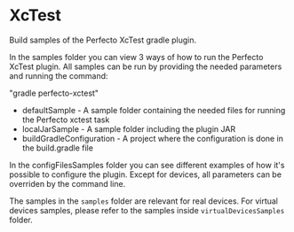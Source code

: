 # XcTest

Build samples of the Perfecto XcTest gradle plugin.

In the samples folder you can view 3 ways of how to run the Perfecto XcTest plugin.
All samples can be run by providing the needed parameters and running the command:

"gradle perfecto-xctest" 

<ul>
  <li>
    defaultSample - A sample folder containing the needed files for running the Perfecto xctest task
  </li>
  <li>
    localJarSample - A sample folder including the plugin JAR
  </li>
  <li>
    buildGradleConfiguration - A project where the configuration is done in the build.gradle file
  </li>
</ul>
In the configFilesSamples folder you can see different examples of how it's possible to configure the plugin. Except for devices, all parameters can be overriden by the command line.


The samples in the ```samples``` folder are relevant for real devices. For virtual devices
samples, please refer to the samples inside ```virtualDevicesSamples``` folder.  